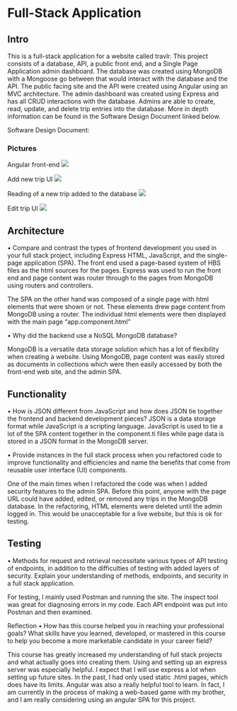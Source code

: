 # Full-Stack Application

## Intro
This is a full-stack application for a website called travlr. This project consists of a database, API, a public front end, and a Single Page Application admin dashboard. The database was created using MongoDB with a Mongoose go between that would interact with the database and the API. The public facing site and the API were created using Angular using an MVC architecture. The admin dashboard was created using Express and has all CRUD interactions with the database. Admins are able to create, read, update, and delete trip entries into the database. More in depth information can be found in the Software Design Document linked below.

Software Design Document: 

### Pictures
Angular front-end
<image src = "Pics/Main Page.png" ></image>

Add new trip UI
<image src = "Pics/Add Trip.png" ></image>

Reading of a new trip added to the database
<image src = "Pics/New Added Trip.png" ></image>

Edit trip UI
<image src = "Pics/Edit Trip.png" ></image>

## Architecture
•	Compare and contrast the types of frontend development you used in your full stack project, including Express HTML, JavaScript, and the single-page application (SPA).
The front end used a page-based system of HBS files as the html sources for the pages. Express was used to run the front end and page content was router through to the pages from MongoDB using routers and controllers.

The SPA on the other hand was composed of a single page with html elements that were shown or not. These elements drew page content from MongoDB using a router. The individual html elements were then displayed with the main page “app.component.html”

•	Why did the backend use a NoSQL MongoDB database?

MongoDB is a versatile data storage solution which has a lot of flexibility when creating a website. Using MongoDB, page content was easily stored as documents in collections which were then easily accessed by both the front-end web site, and the admin SPA.


## Functionality
•	How is JSON different from JavaScript and how does JSON tie together the frontend and backend development pieces?
JSON is a data storage format while JavaScript is a scripting language. JavaScript is used to tie a lot of the SPA content together in the component.ti files while page data is stored in a JSON format in the MongoDB server.

•	Provide instances in the full stack process when you refactored code to improve functionality and efficiencies and name the benefits that come from reusable user interface (UI) components.

One of the main times when I refactored the code was when I added security features to the admin SPA. Before this point, anyone with the page URL could have added, edited, or removed any trips in the MongoDB database. In the refactoring, HTML elements were deleted until the admin logged in. This would be unacceptable for a live website, but this is ok for testing.


## Testing
•	Methods for request and retrieval necessitate various types of API testing of endpoints, in addition to the difficulties of testing with added layers of security. Explain your understanding of methods, endpoints, and security in a full stack application.

For testing, I mainly used Postman and running the site. The inspect tool was great for diagnosing errors in my code. Each API endpoint was put into Postman and then examined.


Reflection
•	How has this course helped you in reaching your professional goals? What skills have you learned, developed, or mastered in this course to help you become a more marketable candidate in your career field?

This course has greatly increased my understanding of full stack projects and what actually goes into creating them. Using and setting up an express server was especially helpful. I expect that I will use express a lot when setting up future sites. In the past, I had only used static .html pages, which does have its limits. Angular was also a really helpful tool to learn. In fact, I am currently in the process of making a web-based game with my brother, and I am really considering using an angular SPA for this project.
